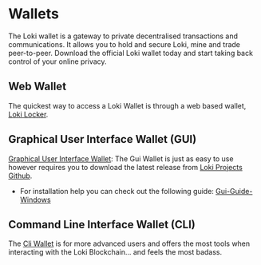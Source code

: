 # Wallets
The Loki wallet is a gateway to private decentralised 
transactions and communications. It allows you to hold and secure Loki, mine and trade peer-to-peer. Download the official Loki wallet today and start taking back control of your online privacy.
## Web Wallet
The quickest way to access a Loki Wallet is through a web based wallet, [Loki Locker](https://lokilocker.com/).

## Graphical User Interface Wallet (GUI)
[Graphical User Interface Wallet](https://github.com/loki-project/loki-gui/releases): The Gui Wallet is just as easy to use however requires you to download the latest release from [Loki Projects Github](https://github.com/loki-project/loki-gui/releases).  

- For installation help you can check out the following guide: [Gui-Guide-Windows](https://loki.network/wp-content/uploads/2018/05/GUI-GUIDE-WINDOWS-PDF.pdf)

## Command Line Interface Wallet (CLI)
The [Cli Wallet](https://github.com/loki-project/loki/releases) is for more advanced users and offers the most tools when interacting with the Loki Blockchain... and feels the most badass.

